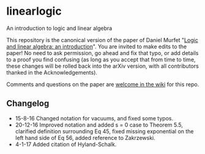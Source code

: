 # linearlogic
An introduction to logic and linear algebra

This repository is the canonical version of the paper of Daniel Murfet "[Logic and linear algebra: an introduction](http://arxiv.org/abs/1407.2650)". You are invited to make edits to the paper! No need to ask permission, go ahead and fix that typo, or add details to a proof you find confusing (as long as you accept that from time to time, these changes will be rolled back into the arXiv version, with all contributors thanked in the Acknowledgements).

Comments and questions on the paper are [welcome in the wiki](https://github.com/dmurfet/linearlogic/wiki) for this repo.

## Changelog

* 15-8-16 Changed notation for vacuums, and fixed some typos.
* 20-12-16 Improved notation and added s = 0 case to Theorem 5.5, clarified definition surrounding Eq 45, fixed missing exponential on the left hand side of Eq 56, added reference to Zakrzewski.
* 4-1-17 Added citation of Hyland-Schalk.
